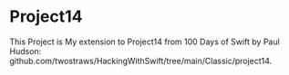 # Project14

This Project is My extension to Project14 from 100 Days of Swift by Paul Hudson: github.com/twostraws/HackingWithSwift/tree/main/Classic/project14.


